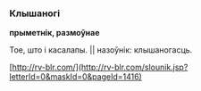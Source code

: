 ### Клышаногі
**прыметнік, размоўнае**

Тое, што і касалапы. || назоўнік: клышаногасць.

<a rel="author">[http://rv-blr.com/](http://rv-blr.com/slounik.jsp?letterId=0&maskId=0&pageId=1416)</a>
